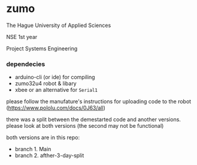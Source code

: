 # zumo
The Hague University of Applied Sciences

NSE 1st year

Project Systems Engineering 

### dependecies
- arduino-cli (or ide) for compiling
- zumo32u4 robot & libary
- xbee or an alternative for `Serial1`

please follow the manufature's instructions for uploading code to the robot (https://www.pololu.com/docs/0J63/all)

there was a split between the demestarted code and another versions. please look at both versions (the second may not be functional)

both versions are in this repo:
- branch 1. Main
- branch 2. afther-3-day-split
